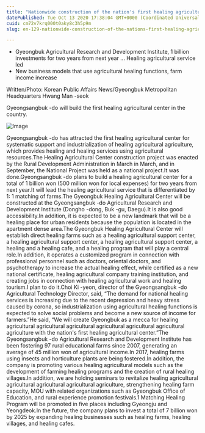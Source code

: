 ```yaml
---
title: "Nationwide construction of the nation's first healing agricultural center ... Mecca of Gyeongbuk Healing Agriculture"
datePublished: Tue Oct 13 2020 17:38:04 GMT+0000 (Coordinated Universal Time)
cuid: cm72v7krq000t0aky8c3h5p9m
slug: en-129-nationwide-construction-of-the-nations-first-healing-agricultural-center-mecca-of-gyeongbuk-healing-agriculture

---
```



- Gyeongbuk Agricultural Research and Development Institute, 1 billion investments for two years from next year ... Healing agricultural service led
- New business models that use agricultural healing functions, farm income increase

Written/Photo: Korean Public Affairs News/Gyeongbuk Metropolitan Headquarters Hwang Man -seok

Gyeongsangbuk -do will build the first healing agricultural center in the country.

![Image](https://cdn.hashnode.com/res/hashnode/image/upload/v1739422438279/24b437e7-b7a0-4596-b302-14ee9c063651.jpeg)

Gyeongsangbuk -do has attracted the first healing agricultural center for systematic support and industrialization of healing agricultural agriculture, which provides healing and healing services using agricultural resources.The Healing Agricultural Center construction project was enacted by the Rural Development Administration in March in March, and in September, the National Project was held as a national project.It was done.Gyeongsangbuk -do plans to build a healing agricultural center for a total of 1 billion won (500 million won for local expenses) for two years from next year.It will lead the healing agricultural service that is differentiated by 1: 1 matching of farms.The Gyeongbuk Healing Agricultural Center will be constructed at the Gyeongsangbuk -do Agricultural Research and Development Institute (Dongho -dong, Buk -gu, Daegu).It is also good accessibility.In addition, it is expected to be a new landmark that will be a healing place for urban residents because the population is located in the apartment dense area.The Gyeongbuk Healing Agricultural Center will establish direct healing farms such as a healing agricultural support center, a healing agricultural support center, a healing agricultural support center, a healing and a healing cafe, and a healing program that will play a central role.In addition, it operates a customized program in connection with professional personnel such as doctors, oriental doctors, and psychotherapy to increase the actual healing effect, while certified as a new national certificate, healing agricultural company training institution, and creating jobs in connection with healing agricultural work and healing tourism.I plan to do it.Choi Ki -yeon, director of the Gyeongsangbuk -do Agricultural Technology Director, said, “The demand for national healing services is increasing due to the recent depression and heavy stress caused by corona, so industrialization using agricultural healing functions is expected to solve social problems and become a new source of income for farmers.”He said, “We will create Gyeongbuk as a mecca for healing agricultural agricultural agricultural agricultural agricultural agricultural agriculture with the nation's first healing agricultural center.”The Gyeongsangbuk -do Agricultural Research and Development Institute has been fostering 97 rural educational farms since 2007, generating an average of 45 million won of agricultural income.In 2017, healing farms using insects and horticulture plants are being fostered.In addition, the company is promoting various healing agricultural models such as the development of farming healing programs and the creation of rural healing villages.In addition, we are holding seminars to revitalize healing agricultural agricultural agricultural agricultural agriculture, strengthening healing farm capacity, MOU with related organizations such as Gyeongbuk Office of Education, and rural experience promotion festivals.1 Matching Healing Program will be promoted in five places including Gyeongju and Yeongdeok.In the future, the company plans to invest a total of 7 billion won by 2025 by expanding healing businesses such as healing farms, healing villages, and healing cafes.